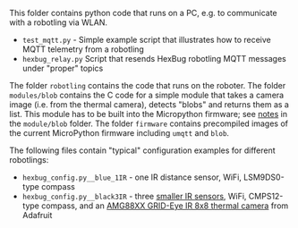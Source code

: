 This folder contains python code that runs on a PC, e.g. to communicate with a robotling via WLAN.  
- `test_mqtt.py` - Simple example script that illustrates how to receive MQTT telemetry from a robotling
- `hexbug_relay.py` Script that resends HexBug robotling MQTT messages under "proper" topics

The folder `robotling` contains the code that runs on the roboter.
The folder `modules/blob` contains the C code for a simple module that takes a camera image (i.e. from the thermal camera), detects "blobs" and returns them as a list. This module has to be built into the Micropython firmware; see [notes](https://github.com/teuler/robotling/tree/master/code/modules/blob) in the `module/blob` folder.
The folder `firmware` contains precompiled images of the current MicroPython firmware including `umqtt` and `blob`.

The following files contain "typical" configuration examples for different robotlings:
- `hexbug_config.py__blue_1IR` - one IR distance sensor, WiFi, LSM9DS0-type compass
- `hexbug_config.py__black3IR` - three [smaller IR sensors](https://github.com/teuler/robotling/wiki/Sensoren-etc#GP2Y0AF15X), WiFi, CMPS12-type compass, and an [AMG88XX GRID-Eye IR 8x8 thermal camera](https://learn.adafruit.com/adafruit-amg8833-8x8-thermal-camera-sensor?view=all) from Adafruit
